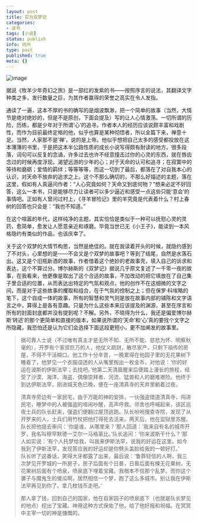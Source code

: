 ```yaml
---
layout: post
title: 实为双梦记
categories:
- 读书
tags: [小说]
status: publish
info: 杭州
type: post
published: true
meta: {}
---
```

![image](http://t.douban.com/lpic/s3668327.jpg)

据说《牧羊少年奇幻之旅》是一部红的发紫的书——按照序言的说法，其翻译文字种类之多，发行数量之巨，为其作者赢得的荣誉之高实在令人发指。

通读了一遍，这本不厚的书的确写的是烟波飘渺，把一个简单的故事（当然，大情节是绝对绝妙的，但是不是原创，下面会提及）写的让人心情激荡。一切所谓的历险，历练，都是少年对于所谓‘心’的追寻。作者本人的经历应该说颇丰富和戏剧性，而作为目前最终定格的他，似乎也算是某种彻悟者，所以全篇下来，禅意十足。当然，人家那不是‘禅’，说的是上帝。他似乎想把自己太多的感受都投放在这本薄薄的书里，于是把这本半公路性质的成长小说写得颇有耐读的地方。很多段落，词句可以反复的念诵，许多过去也许不经意撞击过你的心灵的东西，就在唇齿念过的时候再度浮现。渴望远游的少年的心；对于天命的认可和追寻；在寂寞中的等待和磨砺；爱情的羁绊；等等等等，而这一切到了最后，都落在了对自我本心的认识，对天命不放弃的追求之上。这个不那么确切的，不那么好描述的主题，落在这里，假如有人真逼问作者：“人心究竟如何？天命又到底何物？”想来必定不好回答，这么一本书，只是能够尽力让读者可以多少逼近和感受一点这些只能‘意会’的事情吧。正如有人曾问过村上，《寻羊冒险记》里的羊究竟是代表着什么？村上春树的回答也只会是：“我也不知道。”

在这个喧嚣的年代，这样纯净的主题，其实恰恰是类似于一种可以抚慰心灵的灵药，愈简单，愈发让人愿意亲近和琢磨。毕竟当世已无《小王子》，能读到一本风格隐约有类似的作品，也该庆幸了。


关于这个双梦的大情节构思，当然是绝佳的。就在我读着开头的时候，就隐约感到了不对头，心里想的是——不会又是个双梦的故事吧？等到了结尾，自然是水落石出。这又是个旧瓶新酒的故事，作者借着这个绝妙的老故事壳，填入自己的诉求和表达，这个不算过分。博尔赫斯的《双梦记》据说几乎原文复述了一千零一夜的故事，在我看来，他更像是取出了这个合适的故事，不加改动的把它填放在了自己集子里合适的位置，从而表达出特定的气氛和观点，他的创作不在这细微的文字之间，而是对于这些故事的攫取和组合，在于气氛的控制之上；但在保罗·科埃略的笔下，这个自成一体的故事，所有的智慧和灵气则是放在故事内部的铺陈和文字语言之中，算得上是各有意趣。只是为什么这些本来应该提及的渊源，甚至在序言和所有的封面封底都并没有提到呢？不解。另外，不晓得为什么，我还是偏爱博尔赫斯‘转述’的那个更简单和直接的版本，如果说所谓的‘天命’和‘心’真的要找个文字之所隐藏，我恐怕还是认为它们会选择下面这段更短小，更不加阐发的故事里。

> 据可靠人士说（不过唯有真主才是无所不知、无所不能、慈悲为怀、明察秋毫的），开罗有个家资巨万的人，他仗义疏财，散尽家产，只剩下祖传的房屋，不得不干活糊口。他工作十分辛苦，一晚累得在他园子里的无花果树下睡着了，他梦见一个衣服湿透的人从嘴里掏出一枚金币，对他说：‘你的好运在波斯的伊斯法罕；去找吧。’他第二天清晨醒来后便踏上漫长的旅程，经受了沙漠、海洋、海盗、偶像崇拜者、河流、猛兽和人的磨难艰险。他终于到达伊斯法罕，刚进城天色已晚，便在一座清真寺的天井里躺着过夜。   
>    
> 清真寺旁边有一家民宅，由于万能的神的安排，一伙强盗借道清真寺，闯进民宅，睡梦中的人被强盗的喧闹吵醒，高声呼救。邻舍也呼喊起来，该区巡夜士兵的队长赶来，强盗们便翻过屋顶逃跑。队长吩咐搜查寺院，发现了从开罗来的人，士兵们用竹杖把他打得死去活来。两天后，他在监狱里苏醒。队长把他提去审问：‘你是谁，从哪里来？’那人回道：‘我来自有名的城市开罗，我名叫穆罕默德一艾尔一马格莱比。’队长追问：‘你来波斯干什么？’那人如实说：‘有个人托梦给我，叫我来伊斯法罕，说我的好运在这里。如今我到了伊斯法罕，发现答应我的好运却是你劈头盖脸给我的一顿好打。’　　队长听了这番话，笑得大牙都露了出来，最后说：‘鲁莽轻信的人啊，我三次梦见开罗城的一所房子，房子后面有个日晷，日晷后面有棵无花果树，无花果树后面有个喷泉，喷泉底下埋着宝藏。我根本不信那个乱梦。而你这个骡子与魔鬼生的傻瓜啊，居然相信一个梦，跑了这么多城市。别让我在伊斯法罕再见到你了。拿几枚钱币走吧。’　　 
> 
> 那人拿了钱，回到自己的国家，他在自家园子的喷泉底下（也就是队长梦见的地点）挖出了宝藏。神用这种方式保佑了他，给了他好报和祝福。在冥冥中主宰一切的神是慷慨的。  

